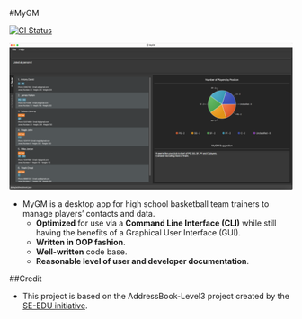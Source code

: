 #MyGM

[![CI Status](https://github.com/se-edu/addressbook-level3/workflows/Java%20CI/badge.svg)](https://github.com/se-edu/addressbook-level3/actions)

![Ui](docs/images/Ui.png)

* MyGM is a desktop app for high school basketball team trainers to manage players’ contacts and data.
  * **Optimized** for use via a **Command Line Interface (CLI)** while still having the benefits of a Graphical User Interface (GUI).
  * **Written in OOP fashion**. 
  * **Well-written** code base.
  * **Reasonable level of user and developer documentation**.

##Credit

* This project is based on the AddressBook-Level3 project created by the [SE-EDU initiative](https://se-education.org).